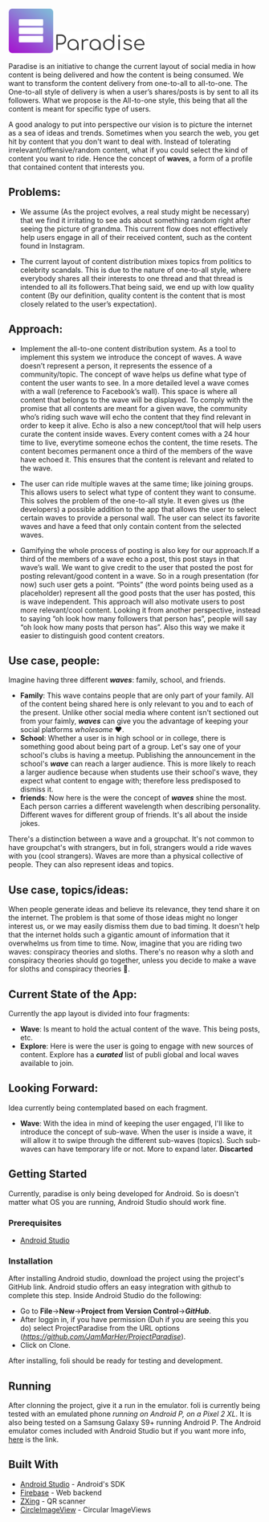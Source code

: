 <img src="app/src/main/res/drawable-v24/idaelogo6_fullsmall.png" width="90" height="90" />

<img src="design/paradise_font.png" width="180"/>

Paradise is an initiative to change the current layout of social media in how content is being delivered and how the content is being consumed. We want to transform the content delivery from one-to-all to all-to-one. The One-to-all style of delivery is when a user’s shares/posts is by sent to all its followers. What we propose is the All-to-one style, this being that all the content is meant for specific type of users. 

A good analogy to put into perspective our vision is to picture the internet as a sea of ideas and trends. Sometimes when you search the web, you get hit by content that you don't want to deal with.
Instead of tolerating irrelevant/offensive/random content, what if you could select the kind of content you want to ride. Hence the concept of **waves**, a form of a profile that contained content that interests you.

## Problems:
- We assume (As the project evolves, a real study might be necessary)  that we find it irritating to see ads about something random right after seeing the picture of grandma. This current flow does not effectively help users engage in all of their received content, such as the content found in Instagram.

- The current layout of content distribution mixes topics from politics to celebrity scandals. This is due to the nature of one-to-all style, where everybody shares all their interests to one thread and that thread is intended to all its followers.That being said, we end up with low quality content (By our definition, quality content is the content that is most closely related to the user’s expectation).

## Approach:
- Implement the all-to-one content distribution system. As a tool to implement this system we introduce the concept of waves. A wave doesn’t represent a person, it represents the essence of a community/topic. The concept of wave helps us define what type of content the user wants to see. In a more detailed level a wave comes with a wall (reference to Facebook’s wall). This space is where all content that belongs to the wave will be displayed. To comply with the promise that all contents are meant for a given wave, the community who’s riding such wave will echo the content that they find relevant in order to keep it alive. Echo is also a new concept/tool that will help users curate the content inside waves. Every content comes with a 24 hour time to live, everytime someone echos the content, the time resets. The content becomes permanent once a third of the members of the wave have echoed it. This ensures that the content is relevant and related to the wave. 

- The user can ride multiple waves at the same time; like joining groups. This allows users to select what  type of content they want to consume. This solves the problem of the one-to-all style. It even gives us (the developers) a possible addition to the app that allows the user to select certain waves to provide a personal wall. The user can select its favorite waves and have a feed that only contain content from the selected waves.

- Gamifying the whole process of posting is also key for our approach.If a third of the members of a wave echo a post, this post stays in that wave’s wall. We want to give credit to the user that posted the post for posting relevant/good content in a wave. So in a rough presentation (for now) such user gets a point. “Points” (the word points being used as a placeholder) represent all the good posts that the user has posted, this is wave independent. This approach will also motivate users to post more relevant/cool content. Looking it from another perspective, instead to saying “oh look how many followers that person has”, people will say “oh look how many posts that person has”. Also this way we make it easier to distinguish good content creators.

## Use case, people:
Imagine having three different **_waves_**: family, school, and friends.
- **Family**: This wave contains people that are only part of your family. All of the content being shared here is only relevant to you and to each of the present. Unlike other social media where content isn't sectioned out from your faimly, **_waves_** can give you the advantage of keeping your social platforms _wholesome_ ♥️. 
- **School**: Whether a user is in high school or in college, there is something good about being part of a group. Let's say one of your school's clubs is having a meetup. Publishing the announcement in the school's **_wave_** can reach a larger audience. This is more likely to reach a larger audience because when students use their school's wave, they expect what content to engage with; therefore less predisposed to dismiss it. 
- **friends**: Now here is the were the concept of **_waves_** shine the most. Each person carries a different wavelength when describing personality. Different waves for different group of friends. It's all about the inside jokes.

There's a distinction between a wave and a groupchat. It's not common to have groupchat's with strangers, but in foli, strangers would a ride waves with you (cool strangers).
Waves are more than a physical collective of people. They can also represent ideas and topics.

## Use case, topics/ideas:
When people generate ideas and believe its relevance, they tend share it on the internet. The problem is that some of those ideas might no longer interest us, or we may easily dismiss them due to bad timing. It doesn't help that the internet holds such a gigantic amount of information that it overwhelms us from time to time. Now, imagine that you are riding two waves: conspiracy theories and sloths.
There's no reason why a sloth and conspiracy theories should go together, unless you decide to make a wave for sloths and conspiracy theories :poop:.

## Current State of the App:
Currently the app layout is divided into four fragments:
- **Wave**: Is meant to hold the actual content of the wave. This being posts, etc.
- **Explore**: Here is were the user is going to engage with new sources of content. Explore has a **_curated_** list of publi global and local waves available to join. 


## Looking Forward:
Idea currently being contemplated based on each fragment.
- **Wave**: With the idea in mind of keeping the user engaged, I'll like to introduce the concept of sub-wave. When the user is inside a wave, it will allow it to swipe through the different sub-waves (topics). Such sub-waves can have temporary life or not. More to expand later. **Discarted**

## Getting Started
Currently, paradise is only being developed for Android. So is doesn't matter what OS you are running, Android Studio should work fine.

### Prerequisites
- [Android Studio](https://developer.android.com/studio/)


### Installation
After installing Android studio, download the project using the project's GitHub link. Android studio offers an easy integration with github to complete this step.
Inside Android Studio do the following:
- Go to **File**->**New**->**Project from Version Control**->**_GitHub_**.
- After loggin in, if you have permission (Duh if you are seeing this you do) select ProjectParadise from the URL options (_https://github.com/JamMarHer/ProjectParadise_).
- Click on Clone.

After installing, foli should be ready for testing and development.

## Running

After clonning the project, give it a run in the emulator. foli is currently being tested with an emulated phone _running on Android P, on a Pixel 2 XL_.
It is also being tested on a Samsung Galaxy S9+ running Android P.
The Android emulator comes included with Android Studio but if you want more info, [here](https://developer.android.com/studio/run/emulator) is the link.


## Built With

* [Android Studio](https://developer.android.com/studio/) - Android's SDK
* [Firebase](https://maven.apache.org/) - Web backend
* [ZXing](https://github.com/zxing/zxing) - QR scanner
* [CircleImageView](https://github.com/hdodenhof/CircleImageView) - Circular ImageViews




